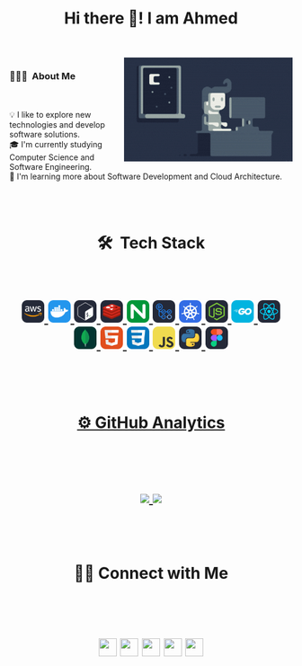 <h1 align="center">
 <strong> Hi there 👋! I am Ahmed</strong>
</h1>

<br />
<br />

<img alt="Night Coding" src="https://raw.githubusercontent.com/AVS1508/AVS1508/master/assets/Night-Coding.gif" align="right" />

### 👨🏻‍💻 &nbsp;About Me

<br />
<br />
💡 I like to explore new technologies and develop software solutions.<br/>
🎓 I'm currently studying Computer Science and Software Engineering.<br/>
🌱 I'm learning more about Software Development and Cloud Architecture.
<br />
<br />
<br />
<br />

<h1 align="center">
🛠 &nbsp;Tech Stack
<h1>
<div align="center">
<br />
<a margin="10" href="https://aws.amazon.com/" target="_blank"><img margin="10px" height="40" src="./Icons/AWS-Dark.svg" alt="AWS"/>
<a margin="10" href="https://www.docker.com" target="_blank"><img margin="10px" height="40" src="./Icons/Docker.svg" alt="Docker"/>
<a margin="10" href="https://www.gnu.org/software/bash/" target="_blank"><img margin="10px" height="40" src="./Icons/Bash-Dark.svg" alt="Bash"/>
<a margin="10" href="https://redis.io/" target="_blank"><img margin="10px" height="40" src="./Icons/Redis-Dark.svg" alt="Redis"/>
<a margin="10" href="https://www.nginx.com/" target="_blank"><img margin="10px" height="40" src="./Icons/Nginx.svg" alt="Nginx"/>
<a margin="10" href="https://github.com/features/actions" target="_blank"><img margin="10px" height="40" src="./Icons/GithubActions-Dark.svg" alt="GithubActions"/>
<a margin="10" href="https://kubernetes.io/" target="_blank"><img margin="10px" height="40" src="./Icons/Kubernetes.svg" alt="Kubernetes"/>
<a margin="10" href="https://nodejs.org" target="_blank"><img margin="10px" height="40" src="./Icons/NodeJS-Dark.svg" alt="nodejs"/>
<a margin="10" href="https://go.dev" target="_blank"><img margin="10px" height="40" src="./Icons/GoLang.svg" alt="golang"/>
<a margin="10" href="https://reactjs.org" target="_blank"><img margin="10px" height="40" src="./Icons/React-Dark.svg" alt="react"/>
<a margin="10" href="https://mongodb.com" target="_blank"><img margin="10px" height="40" src="./Icons/MongoDB.svg" alt="mongodb"/>
<a margin="10" href="https://developer.mozilla.org/en-US/docs/Web/HTML" target="_blank"><img margin="10px" height="40" src="./Icons/HTML.svg" alt="html"/>
<a margin="10" href="https://developer.mozilla.org/en-US/docs/Web/CSS" target="_blank"><img margin="10px" height="40" src="./Icons/CSS.svg" alt="css"/>
<a margin="10" href="https://developer.mozilla.org/en-US/docs/Web/JavaScript" target="_blank"><img margin="10px" height="40" src="./Icons/JavaScript.svg" alt="javascript"/>
<a margin="10" href="https://www.python.org/" target="_blank"><img margin="10px" height="40" src="./Icons/Python-Dark.svg" alt="Python"/>
<a margin="10" href="https://figma.com" target="_blank"><img margin="10px" height="40" src="./Icons/Figma-Dark.svg" alt="figma"/>
<!-- <a margin="10" href="https://figma.com" target="_blank"><img margin="10px" height="40" src="./Icons/ExpressJS-Dark.svg" alt="ExpressJS"/> -->
<!-- <a margin="10" href="https://figma.com" target="_blank"><img margin="10px" height="40" src="./Icons/Git.svg" alt="Git"/> -->
<!-- <a margin="10" href="https://figma.com" target="_blank"><img margin="10px" height="40" src="./Icons/Github-Dark.svg" alt="Github"/> -->
<!-- <a margin="10" href="https://figma.com" target="_blank"><img margin="10px" height="40" src="./Icons/Linux-Dark.svg" alt="Linux"/> -->
</div>
<br />

<div align="center">
<br />
 
<h4 align="center">
⚙️ GitHub Analytics
</h4>
<br />
<p align="center">
<a href="https://github.com/AhmedAb1d">
  <img height="180em" src="https://github-readme-stats-eight-theta.vercel.app/api?username=AhmedAb1d&show_icons=true&theme=dark&bg_color=0A0A0A&include_all_commits=true&count_private=true"/>
  <img height="180em" src="https://github-readme-stats-eight-theta.vercel.app/api/top-langs/?username=AhmedAb1d&layout=compact&langs_count=8&theme=dark&bg_color=0A0A0A"/>
</a>
</p>
 
 <br />
<h4 align="center">
🤝🏻 Connect with Me
</h4>
<br />
<p align="center"> </a> 
<a href="https://www.facebook.com/ahmed.abiidd/" target="_blank" rel="noreferrer"><img src="https://raw.githubusercontent.com/danielcranney/readme-generator/main/public/icons/socials/facebook.svg" width="32" height="32" /></a>
<a href="https://www.github.com/AhmedAb1d" target="_blank" rel="noreferrer"><img src="https://raw.githubusercontent.com/danielcranney/readme-generator/main/public/icons/socials/github-dark.svg" width="32" height="32" /></a> 
<a href="https://discord.com/users/S.w.t#0332" target="_blank" rel="noreferrer"><img src="https://raw.githubusercontent.com/danielcranney/readme-generator/main/public/icons/socials/discord.svg" width="32" height="32" /></a> 
<a href="https://www.linkedin.com/in/ahmed--abid" target="_blank" rel="noreferrer"><img src="https://raw.githubusercontent.com/danielcranney/readme-generator/main/public/icons/socials/linkedin.svg" width="32" height="32" /></a> 
<a href="https://www.stackoverflow.com/users/17696619/ahmed-abid" target="_blank" rel="noreferrer"><img src="https://raw.githubusercontent.com/danielcranney/readme-generator/main/public/icons/socials/stackoverflow.svg" width="32" height="32" /></a>
